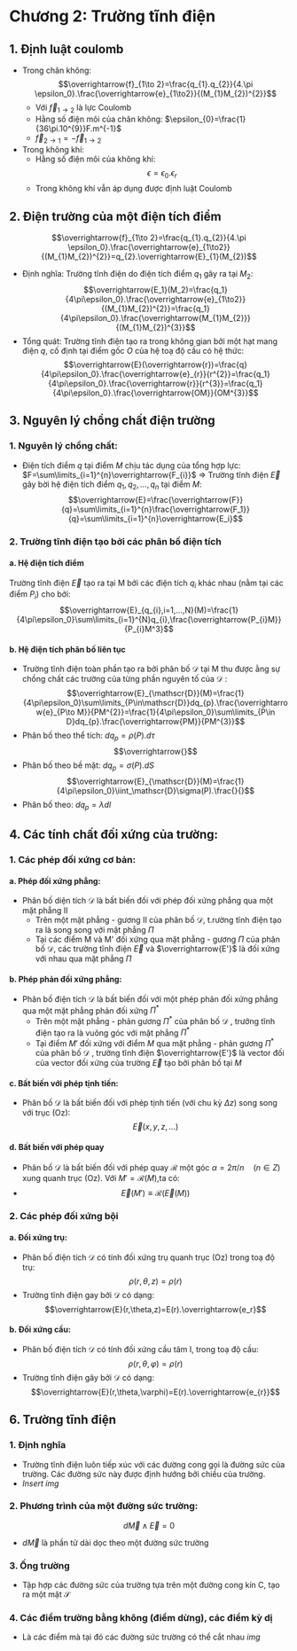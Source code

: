 # Chương 2: Trường tĩnh điện
## 1. Định luật coulomb
- Trong chân không:$$\overrightarrow{f}_{1\to 2}=\frac{q_{1}.q_{2}}{4.\pi \epsilon_0}.\frac{\overrightarrow{e}_{1\to2}}{(M_{1}M_{2})^{2}}$$
	- Với $\overrightarrow{f}_{1\to2}$ là lực Coulomb
	- Hằng số điện môi của chân không:  $\epsilon_{0}=\frac{1}{36\pi.10^{9}}F.m^{-1}$ 
	- $\overrightarrow{f}_{2\to1}=-\overrightarrow{f}_{1\to2}$ 
- Trong không khí:
	- Hằng số điện môi của không khí:$$\epsilon=\epsilon_{0}.\epsilon_{r}$$
	- Trong không khí vẫn áp dụng được định luật Coulomb
## 2. Điện trường của một điện tích điểm
$$\overrightarrow{f}_{1\to 2}=\frac{q_{1}.q_{2}}{4.\pi \epsilon_0}.\frac{\overrightarrow{e}_{1\to2}}{(M_{1}M_{2})^{2}}=q_{2}.\overrightarrow{E}_{1}(M_{2})$$
- Định nghĩa: Trường tĩnh điện do điện tích điểm $q_{1}$ gây ra tại $M_{2}$:$$\overrightarrow{E_1}(M_2)=\frac{q_1}{4\pi\epsilon_0}.\frac{\overrightarrow{e}_{1\to2}}{(M_{1}M_{2})^{2}}=\frac{q_1}{4\pi\epsilon_0}.\frac{\overrightarrow{M_{1}M_{2}}}{(M_{1}M_{2})^{3}}$$
- Tổng quát: Trường tĩnh điện tạo ra trong không gian bởi một hạt mang điện $q$, cố định tại điểm gốc $O$ của hệ toạ độ cầu có hệ thức:$$\overrightarrow{E}(\overrightarrow{r})=\frac{q}{4\pi\epsilon_0}.\frac{\overrightarrow{e}_{r}}{r^{2}}=\frac{q_1}{4\pi\epsilon_0}.\frac{\overrightarrow{r}}{r^{3}}=\frac{q_1}{4\pi\epsilon_0}.\frac{\overrightarrow{OM}}{OM^{3}}$$
## 3. Nguyên lý chồng chất điện trường
### 1. Nguyên lý chồng chất:
- Điện tích điểm $q$ tại điểm $M$ chịu tác dụng của tổng hợp lực: $F=\sum\limits_{i=1}^{n}\overrightarrow{F_{i}}$ 
$\Rightarrow$ Trường tĩnh điện $\overrightarrow{E}$ gây bời hệ điện tích điểm $q_{1},q_{2},...,q_{n}$ tại điểm $M$:$$\overrightarrow{E}=\frac{\overrightarrow{F}}{q}=\sum\limits_{i=1}^{n}\frac{\overrightarrow{F_1}}{q}=\sum\limits_{i=1}^{n}\overrightarrow{E_i}$$
### 2. Trường tĩnh điện tạo bởi các phân bố điện tích
#### a. Hệ điện tích điểm
Trường tĩnh điện $\overrightarrow{E}$ tạo ra tại M bởi các điện tích $q_{i}$ khác nhau (nằm tại các điểm $P_{i}$) cho bởi:$$\overrightarrow{E}_{q_{i},i=1,...,N}(M)=\frac{1}{4\pi\epsilon_0}\sum\limits_{i=1}^{N}q_{i},\frac{\overrightarrow{P_{i}M}}{P_{i}M^3}$$
#### b. Hệ điện tích phân bố liên tục
- Trường tĩnh điện toàn phần tạo ra bởi phân bố $\mathscr{D}$  tại M thu được ằng sự chồng chất các trường của từng phần nguyên tố của $\mathscr{D}$ :
$$\overrightarrow{E}_{\mathscr{D}}(M)=\frac{1}{4\pi\epsilon_0}\sum\limits_{P\in\mathscr{D}}dq_{p}.\frac{\overrightarrow{e}_{P\to M}}{PM^{2}}=\frac{1}{4\pi\epsilon_0}\sum\limits_{P\in D}dq_{p}.\frac{\overrightarrow{PM}}{PM^{3}}$$
- Phân bố theo thể tích: $dq_{p}=\rho(P).d\tau$
$$\overrightarrow{}$$
- Phân bố theo bề mặt: $dq_{p}=\sigma(P).dS$
$$\overrightarrow{E}_{\mathscr{D}}(M)=\frac{1}{4\pi\epsilon_0}\iint_\mathscr{D}\sigma(P).\frac{}{}$$
- Phân bố theo: $dq_{p}=\lambda dl$ 
## 4. Các tính chất đối xứng của trường:
### 1. Các phép đối xứng cơ bản:
#### a. Phép đối xứng phẳng:
- Phân bố diện tích $\mathscr{D}$ là bất biến đối với phép đối xứng phẳng qua một mặt phẳng II 
	- Trên một mặt phẳng - gương II của phân bố $\mathscr{D}$, t.rường tĩnh điện tạo ra là song song với mặt phẳng $\Pi$
	- Tại các điểm M và M' đối xứng qua mặt phẳng - gương $\Pi$ của phân bố $\mathscr{D}$, các trường tĩnh điện $\overrightarrow{E}$ và $\overrightarrow{E'}$ là đối xứng với nhau qua mặt phẳng $\Pi$
#### b.  Phép phản đối xứng phẳng:
- Phân bố điện tích $\mathscr{D}$ là bất biến đối với một phép phản đối xứng phẳng qua một mặt phẳng phản đối xứng $\Pi^{*}$ 
	- Trên một mặt phẳng - phản gương $\Pi^{*}$ của phân bố $\mathscr{D}$ , trưởng tĩnh điện tạo ra là vuông góc với mặt phẳng $\Pi^{*}$  
	- Tại điểm $M'$ đối xứng với điểm $M$ qua mặt phẳng - phản gương $\Pi^*$ của phân bố $\mathscr{D}$ , trường tĩnh điện $\overrightarrow{E'}$ là vector đối của vector đối xứng của trường $\overrightarrow{E}$ tạo bởi phân bố tại $M$
#### c. Bất biến với phép tịnh tiến:
- Phân bố $\mathscr{D}$ là bất biến đối với phép tịnh tiến (với chu kỳ $\Delta z$) song song với trục (Oz):$$\overrightarrow{E}(x,y,z,...)$$
#### d. Bất biến với phép quay
- Phân bố $\mathscr{D}$ là bất biến đối với phép quay $\mathscr{R}$ một góc $\alpha=2\pi/n\quad(n\in Z)$ xung quanh trục (Oz). Với $M'=\mathscr{R}(M)$,ta có:
- $$\overrightarrow{E}(M')\equiv\mathscr{R}(\overrightarrow{E}(M))$$
### 2. Các phép đối xứng bội
#### a. Đối xứng trụ:
- Phân bố điện tích $\mathscr{D}$ có tính đối xứng trụ quanh trục (Oz) trong toạ độ trụ:$$\rho(r,\theta,z)=\rho(r)$$
- Trường tĩnh điện gay bởi $\mathscr{D}$ có dạng:$$\overrightarrow{E}(r,\theta,z)=E(r).\overrightarrow{e_r}$$
#### b. Đối xứng cầu:
-  Phân bố điện tích $\mathscr{D}$ có tính đối xứng cầu tâm I, trong toạ độ cầu:$$\rho(r,\theta,\varphi)=\rho(r)$$
- Trường tĩnh điện gây bởi $\mathscr{D}$ có dạng:$$\overrightarrow{E}(r,\theta,\varphi)=E(r).\overrightarrow{e_{r}}$$
## 6. Trường tĩnh điện
### 1. Định nghĩa
- Trường tĩnh điện luôn tiếp xúc với các đường cong gọi là đường sức của trường. Các đường sức này được định hướng bởi chiều của trường.
- *Insert img*
### 2. Phương trình của một đường sức trường:
$$d \overrightarrow{M}\wedge \overrightarrow{E}=0$$
- $d \overrightarrow{M}$ là phần tử dài dọc theo một đường sức trường
### 3. Ống trường
- Tập hợp các đường sức của trường tựa trên một đường cong kín C, tạo ra một mặt $\mathscr{S}$ 
### 4. Các điểm trường bằng không (điểm dừng), các điểm kỳ dị
- Là các điểm mà tại đó các đường sức trường có thể cắt nhau
*img*

